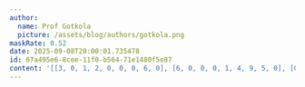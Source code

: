 ```yaml
---
author:
  name: Prof Gotkola
  picture: /assets/blog/authors/gotkola.png
maskRate: 0.52
date: 2025-09-08T20:00:01.735478
id: 67a495e6-8cee-11f0-b564-71e1480f5e87
content: '[[3, 0, 1, 2, 0, 0, 0, 6, 0], [6, 0, 0, 0, 1, 4, 9, 5, 0], [0, 0, 9, 0, 0, 6, 0, 1, 0], [9, 0, 0, 6, 7, 0, 0, 8, 2], [2, 0, 6, 9, 0, 5, 3, 4, 0], [8, 0, 0, 4, 0, 0, 6, 7, 0], [4, 0, 0, 5, 0, 0, 0, 3, 0], [5, 9, 3, 0, 4, 8, 0, 0, 6], [0, 6, 0, 7, 0, 0, 4, 0, 0]]'
---
```

